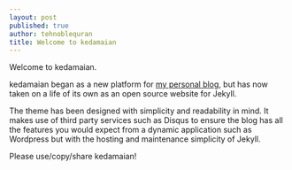 ```yaml
---
layout: post
published: true
author: tehnoblequran
title: Welcome to kedamaian
---
```

Welcome to kedamaian.

kedamaian began as a new platform for [my personal blog][1], but has now taken
on a life of its own as an open source website for Jekyll.

The theme has been designed with simplicity and readability in mind. It makes
use of third party services such as Disqus to ensure the blog has
all the features you would expect from a dynamic application such as Wordpress
but with the hosting and maintenance simplicity of Jekyll.

Please use/copy/share kedamaian!

[1]: https://kedamaian.github.io/swsyafiq/
